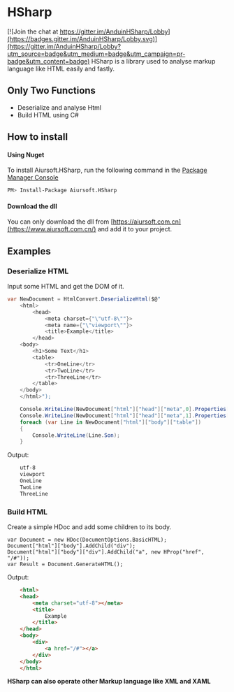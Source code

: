# HSharp

[![Join the chat at https://gitter.im/AnduinHSharp/Lobby](https://badges.gitter.im/AnduinHSharp/Lobby.svg)](https://gitter.im/AnduinHSharp/Lobby?utm_source=badge&utm_medium=badge&utm_campaign=pr-badge&utm_content=badge)
HSharp is a library used to analyse markup language like HTML easily and fastly. 

## Only Two Functions
* Deserialize and analyse Html
* Build HTML using C#

## How to install
#### Using Nuget
To install Aiursoft.HSharp, run the following command in the [Package Manager Console](https://docs.nuget.org/docs/start-here/using-the-package-manager-console)  
````bash
PM> Install-Package Aiursoft.HSharp
````
#### Download the dll
You can only download the dll from [https://aiursoft.com.cn](https://www.aiursoft.com.cn/) and add it to your project.
## Examples
### Deserialize HTML
Input some HTML and get the DOM of it.  
````csharp
var NewDocument = HtmlConvert.DeserializeHtml($@"
    <html>
        <head>
            <meta charset={"\"utf-8\""}>
            <meta name={"\"viewport\""}>
            <title>Example</title>
        </head>
    <body>
        <h1>Some Text</h1>
        <table>
            <tr>OneLine</tr>
            <tr>TwoLine</tr>
            <tr>ThreeLine</tr>
        </table>
    </body>
    </html>");

    Console.WriteLine(NewDocument["html"]["head"]["meta",0].Properties["charset"]);
    Console.WriteLine(NewDocument["html"]["head"]["meta",1].Properties["name"]);
    foreach (var Line in NewDocument["html"]["body"]["table"])
    {
        Console.WriteLine(Line.Son);
    }
````
Output:  
````html
    utf-8
    viewport
    OneLine
    TwoLine
    ThreeLine
````
### Build HTML
Create a simple HDoc and add some children to its body.  
````CSharp
var Document = new HDoc(DocumentOptions.BasicHTML);
Document["html"]["body"].AddChild("div");
Document["html"]["body"]["div"].AddChild("a", new HProp("href", "/#"));
var Result = Document.GenerateHTML();
````
Output:
````html
    <html>
    <head>
        <meta charset="utf-8"></meta>
        <title>
            Example
        </title>
    </head>
    <body>
        <div>
            <a href="/#"></a>
        </div>
    </body>
    </html>
````
**HSharp can also operate other Markup language like XML and XAML**